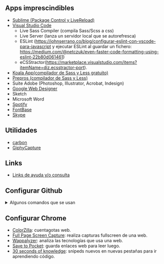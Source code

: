## Apps imprescindibles<a name="id4"></a>
* [Sublime (Package Control y LiveReload)](https://www.sublimetext.com)<br>
* [Visual Studio Code](https://code.visualstudio.com/)
    * Live Sass Compiler (compila Sass/Scss a css)
    * Live Server (lanza un servidor local que se autorefresca)
    * ESLint (https://johnserrano.co/blog/configurar-eslint-con-vscode-para-javascript y ejecutar ESLint al guardar un fichero: https://medium.com/@netczuk/even-faster-code-formatting-using-eslint-22b80d061461)
    * eCSStractor(https://marketplace.visualstudio.com/items?itemName=diz.ecsstractor-port).
* [Koala App(compilador de Sass y Less gratuito)](http://koala-app.com)
* [Prepros (compilador de Sass y Less)](https://prepros.io)
* Suite Adobe (Photoshop, Illustrator, Acrobat, Indesign)
* [Google Web Designer](https://webdesigner.withgoogle.com)
* Sketch
* Microsoft Word
* [Spotify](https://www.spotify.com/es/)
* [FontBase](https://fontba.se/)
* [Skype](https://www.skype.com/es/get-skype/)

## Utilidades
* [carbon](https://carbon.now.sh)
* [GiphyCapture](https://giphy.com/apps/giphycapture)

## Links
* [Links de ayuda y/o consulta](https://github.com/pixel-y-trama/cajon-desastre/blob/master/links.md#links-de-ayuda-yo-consulta)


## Configurar Github

<details>
<summary>Algunos comandos que se usan</summary>

```
Operaciones locales:
working directory -> staging area -> git repository
```

### Crear rama en local

```
# Situarte en la rama desde donde quieres crear la rama
git checkout develop

# Comprobar que se tienen los últimos cambios
git fetch
git pull

# Crear la rama
git checkout -b feat/new-feature
```

### Añadir al `staging area` todos los ficheros

```
# Ver el estado actual de los cambios (qué está en el índice para subir)
git status

# Comprobar en VS Code las diferencias de los ficheros para asegurar que lo que subes es lo que quieres subir

git add .
```

### Quitar un fichero del `staging area`

```
git reset HEAD -- <file>
```

### Deshacer cambios de los ficheros que están en el `working directory` (todavía no subidos al `staging area`)

```
git checkout .
```

### Commit para subir ficheros del `staging area` al `git directory`
```
git commit -m "Commit message"
```

### Subir a la misma rama en remoto

```
git push origin HEAD
```

### Rebase de master a tu rama

```
# Asegurarte que estás en tu rama

git status

# Sincronizarte con el remoto

git fetch

git rebase origin/master

# resolver conflictos si los hubiera

git add .

git rebase —continue

# subir la rama rebasada a remoto con -f

git push origin "feature-branch" -f
```

### Squash

http://gitready.com/advanced/2009/02/10/squashing-commits-with-rebase.html

Ejemplo: Combinar los últimos 4 commits tuyos en el primer commit de la lista:
```
git rebase -i HEAD~4

# Ejemplo (:wq al final para guardar como en vi)
pick 01d1124 Adding license
squash 6340aaa Moving license into its own file
squash ebfd367 Jekyll has become self-aware.
squash 30e0ccb Changed the tagline in the binary, too.

git add <file1> <file2>  # si conflictos

git rebase —continue # si conflictos

git push origin <branchname> -f
```

### Git amend

Ejemplo: quieres añadir algo al último commit

```
# Haces los cambios

git add <file1> <file2>

git commit --amend

git push origin <branchname> -f

```

### Dejar tu rama como en remoto

```
git reset —hard origin/rama
```

ó

```
git checkout -B master origin/master
```

### Borrar rama remota y local

```
git push -d origin feat/feature-branch
git branch -D feat/feature-branch
```

### Borrar todas las ramas locales excepto master

```
git branch | grep -v "master" | xargs git branch -D
```

### Cambiar rama local y remota

https://multiplestates.wordpress.com/2015/02/05/rename-a-local-and-remote-branch-in-git/

```
git branch -m feat/MHF-725-params
git push origin :feat/MHF-841-params feat/MHF-725-params
git push origin -u  feat/MHF-725-params
```

### Guardar cambios en stash y recuperarlos

```
# Guardar
git stash

# Recuperar borrando el stash
git stash pop

# Recuperar manteniendo el stash
git stash apply
```

### Buscar git commit por mensaje

```
git log --all --grep='Build 0051'
```

### Borrar tags

```
# Remote:
git push --delete origin tagname

# Local:
git tag --delete tagname
```

### Crear tags

```
git tag -a 3.26.0 -m "Version 3.26.0”

git push origin 3.26.0
```
</details>

## Configurar Chrome<a name="id4"></a>
* [ColorZilla](https://chrome.google.com/webstore/detail/colorzilla/bhlhnicpbhignbdhedgjhgdocnmhomnp?hl=es): cuentagotas web.
* [Full Page Screen Capture](https://chrome.google.com/webstore/detail/full-page-screen-capture/fdpohaocaechififmbbbbbknoalclacl): realiza capturas fullscreen de una web.
* [Wappalyzer](https://chrome.google.com/webstore/detail/wappalyzer/gppongmhjkpfnbhagpmjfkannfbllamg?hl=es): analiza las tecnologías que usa una web.
* [Save to Pocket](https://chrome.google.com/webstore/detail/save-to-pocket/niloccemoadcdkdjlinkgdfekeahmflj?hl=es): guarda enlaces web para leer luego.
* [30 seconds of knowledge](https://30secondsofknowledge.com/): snipeds nuevos en nuevas pestañas para ir aprendiendo código.

